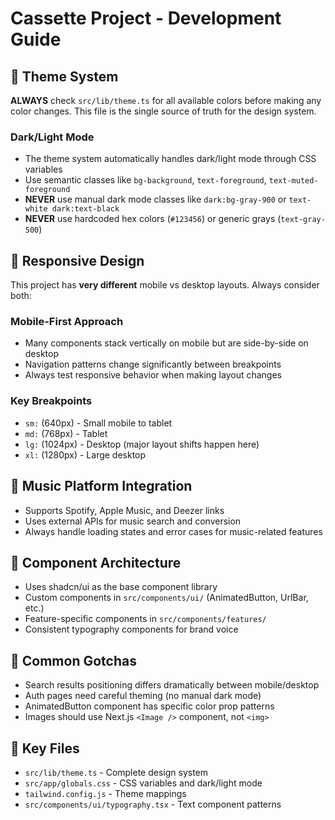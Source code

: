 # Cassette Project - Development Guide

## 🎨 Theme System
**ALWAYS** check `src/lib/theme.ts` for all available colors before making any color changes. This file is the single source of truth for the design system.

### Dark/Light Mode
- The theme system automatically handles dark/light mode through CSS variables
- Use semantic classes like `bg-background`, `text-foreground`, `text-muted-foreground`
- **NEVER** use manual dark mode classes like `dark:bg-gray-900` or `text-white dark:text-black`
- **NEVER** use hardcoded hex colors (`#123456`) or generic grays (`text-gray-500`)

## 📱 Responsive Design
This project has **very different** mobile vs desktop layouts. Always consider both:

### Mobile-First Approach
- Many components stack vertically on mobile but are side-by-side on desktop
- Navigation patterns change significantly between breakpoints
- Always test responsive behavior when making layout changes

### Key Breakpoints
- `sm:` (640px) - Small mobile to tablet
- `md:` (768px) - Tablet  
- `lg:` (1024px) - Desktop (major layout shifts happen here)
- `xl:` (1280px) - Large desktop

## 🎵 Music Platform Integration
- Supports Spotify, Apple Music, and Deezer links
- Uses external APIs for music search and conversion
- Always handle loading states and error cases for music-related features

## 🧩 Component Architecture
- Uses shadcn/ui as the base component library
- Custom components in `src/components/ui/` (AnimatedButton, UrlBar, etc.)
- Feature-specific components in `src/components/features/`
- Consistent typography components for brand voice

## 🚨 Common Gotchas
- Search results positioning differs dramatically between mobile/desktop
- Auth pages need careful theming (no manual dark mode)
- AnimatedButton component has specific color prop patterns
- Images should use Next.js `<Image />` component, not `<img>`

## 📁 Key Files
- `src/lib/theme.ts` - Complete design system
- `src/app/globals.css` - CSS variables and dark/light mode
- `tailwind.config.js` - Theme mappings
- `src/components/ui/typography.tsx` - Text component patterns
